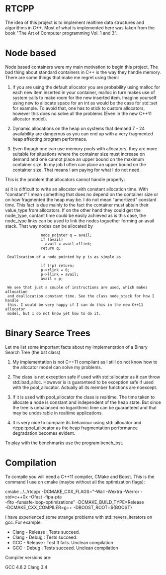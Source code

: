 RTCPP
============

  The idea of this project is to implement realtime data structures and algorithms
  in C++. Most of what is implemented here was taken from the book "The Art of Computer
  programming Vol. 1 and 3".

Node based
=============

  Node based containers were my main motivation to begin this project. The bad
  thing about standard containers in C++ is the way they handle memory. There are
  some things that make me regret using them:

  1) If you are using the default allocator you are probability using malloc for
     each new item inserted in your container, malloc in turn makes use of
     system calls to make room for the new inserted item. Imagine yourself
     using new to allocate space for an int as would be the case for
     std::set<int> for example.  To avoid that, one has to stick to custom
     allocators, however this does no solve all the problems (Even in the
     new C++11 allocator model).

  2) Dynamic allocations on the heap on systems that demand 7 - 24 availability
     are dangerous as you can end up with a very fragmented heap affecting 
     program performace.

  3) Even though one can use memory pools with allocators, they are more suitable
     for situations where the container size must increase on demand and one
     cannot place an upper bound on the maximum container size. In my job I
     often can place an upper bound on the container size. That means I am
     paying for what I do not need.

  This is the problem that allocators cannot handle properly:

  a) It is difficult to write an allocator with constant allocation time.
     With "constant" I mean something that does no depend on the container size
     or on how fragmented the heap may be. I do not mean "amortized" constant
     time. This fact is due mainly to the fact the container must abtain their
     value_type from allocators. If on the other hand they could get the
     node_type, contant time could be easily achieved as is this case, the
     node_type links can be used to link the nodes toguether forming an avail
     stack. That way nodes can be allocated by 

                    node_pointer q = avail;
                    if (avail)
                      avail = avail->llink;
                    return q;

     Deallocation of a node pointed by p is as simple as

                    if (!p) return;
                    p->rlink = 0;
                    p->llink = avail;
                    avail = p;

     We see that just a couple of instructions are used, which makes allocation
     and deallocation constant time. See the class node_stack for how I handle
     this. I would be very happy if I can do this in the new C++11 allocator
     model, but I do not know yet how to do it.

Binary Searce Trees
===================

Let me list some important facts about my implementation of a Binary Search Tree
(the bst class)

1) My implementation is not C++11 compliant as I still do not know how to the
   allocator model can solve my problems.

2) The class is not exception safe if used with std::allocator as it can throw
   std::bad_alloc. However is is guaranteed to be exception safe if used with 
   the pool_allocator. Actually all its member functions are noexcept.

3) If it is used with pool_allocator the class is realtime. The time taken 
   to allocate a node is constant and independent of the heap state. But since
   the tree is unbalanced no logarithmic time can be guaranteed and that may be 
   undesirable in realtime applications.

4) It is very nice to compare its behaviour using std::allocator and
   rtcpp::pool_allocator as the heap fragmentation performance degradation
   becomes evident.

To play with the benchmarks use the program bench_bst.

Compilation
=============

  To compile you will need a C++11 compiler, CMake and Boost. This is the
  command I use on cmake (maybe without all the optimization flags):

  cmake ../../rtcpp/ -DCMAKE_CXX_FLAGS="-Wall -Wextra -Werror -std=c++0x -Ofast -fipa-pta \
  -flto -funsafe-loop-optimizations" -DCMAKE_BUILD_TYPE=Release \
  -DCMAKE_CXX_COMPILER=g++ -DBOOST_ROOT=${BOOST}

  I have experienced some strange problems with std::revers_iterators on gcc. For example:

  - Clang - Release : Tests succeed.
  - Clang - Debug   : Tests succeed.
  - GCC   - Release : Test 3 fails. Unclean compilation
  - GCC   - Debug   : Tests succeed. Unclean compilation

  Compiler versions are:

  GCC 4.8.2
  Clang 3.4

